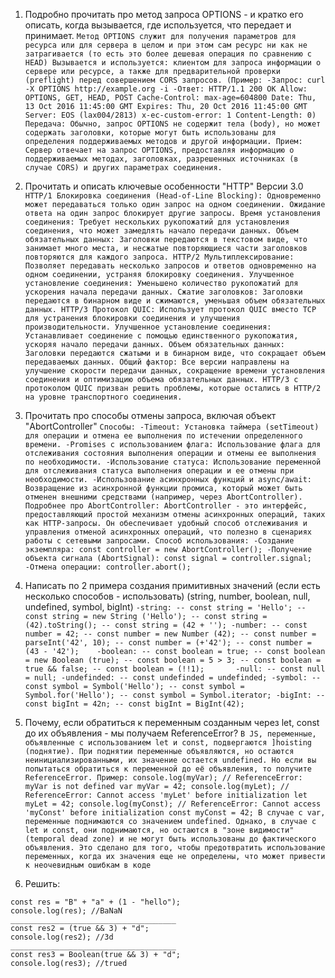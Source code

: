 1) Подробно прочитать про метод запроса OPTIONS - и кратко его описать, когда вызывается, где используется, что передает и принимает.
`Метод OPTIONS служит для получения параметров для ресурса или для сервера в целом и при этом сам ресурс ни как не затрагивается (то есть это более дешевая операция по сравнению с HEAD)
Вызывается и используется: клиентом для запроса информации о сервере или ресурсе, а также для предварительной проверки (preflight) перед совершением CORS запросов.
(Пример:
-Запрос:
curl -X OPTIONS http://example.org -i
-Ответ:
HTTP/1.1 200 OK
Allow: OPTIONS, GET, HEAD, POST
Cache-Control: max-age=604800
Date: Thu, 13 Oct 2016 11:45:00 GMT
Expires: Thu, 20 Oct 2016 11:45:00 GMT
Server: EOS (lax004/2813)
x-ec-custom-error: 1
Content-Length: 0)
Передача: Обычно, запрос OPTIONS не содержит тела (body), но может содержать заголовки, которые могут быть использованы для определения поддерживаемых методов и другой информации.
Прием: Сервер отвечает на запрос OPTIONS, предоставляя информацию о поддерживаемых методах, заголовках, разрешенных источниках (в случае CORS) и других параметрах соединения.`

2) Прочитать и описать ключевые особенности "HTTP" Версии 3.0
`HTTP/1
Блокировка соединения (Head-of-Line Blocking): Одновременно может передаваться только один запрос на одном соединении. Ожидание ответа на один запрос блокирует другие запросы.
Время установления соединения: Требует нескольких рукопожатий для установления соединения, что может замедлять начало передачи данных.
Объем обязательных данных: Заголовки передаются в текстовом виде, что занимает много места, и несжатые повторяющиеся части заголовков повторяются для каждого запроса.
HTTP/2
Мультиплексирование: Позволяет передавать несколько запросов и ответов одновременно на одном соединении, устраняя блокировку соединения.
Улучшенное установление соединения: Уменьшено количество рукопожатий для ускорения начала передачи данных.
Сжатие заголовков: Заголовки передаются в бинарном виде и сжимаются, уменьшая объем обязательных данных.
HTTP/3
Протокол QUIC: Использует протокол QUIC вместо TCP для устранения блокировки соединения и улучшения производительности.
Улучшенное установление соединения: Устанавливает соединение с помощью единственного рукопожатия, ускоряя начало передачи данных.
Объем обязательных данных: Заголовки передаются сжатыми и в бинарном виде, что сокращает объем передаваемых данных.
Общий фактор: Все версии направлены на улучшение скорости передачи данных, сокращение времени установления соединения и оптимизацию объема обязательных данных. HTTP/3 с протоколом QUIC призван решить проблемы, которые остались в HTTP/2 на уровне транспортного соединения.`

3) Прочитать про способы отмены запроса, включая объект "AbortController"
`Способы:
-Timeout: Установка таймера (setTimeout) для операции и отмена ее выполнения по истечении определенного времени.
-Promises с использованием флага: Использование флага для отслеживания состояния выполнения операции и отмены ее выполнения по необходимости.
-Использование статуса: Использование переменной для отслеживания статуса выполнения операции и ее отмены при необходимости.
-Использование асинхронных функций и async/await: Возвращение из асинхронной функции промиса, который может быть отменен внешними средствами (например, через AbortController).
Подробнее про AbortController:
AbortController - это интерфейс, предоставляющий простой механизм отмены асинхронных операций, таких как HTTP-запросы. Он обеспечивает удобный способ отслеживания и управления отменой асинхронных операций, что полезно в сценариях работы с сетевыми запросами.
Способ использования:
-Создание экземпляра: const controller = new AbortController();
-Получение объекта сигнала (AbortSignal): const signal = controller.signal;
-Отмена операции: controller.abort();`

5) Написать по 2 примера создания примитивных значений (если есть несколько способов - использовать) (string, number, boolean, null, undefined, symbol, bigInt)
`-string:
-- const string = 'Hello';
-- const string = new String ('Hello');
-- const string = (42).toString();
-- const string = (42 + '');
-number:
-- const number = 42;
-- const number = new Number (42);
-- const number = parseInt('42', 10);
-- const number = (+'42');
-- const number = (43 - '42');   
-boolean:
-- const boolean = true;
-- const boolean = new Boolean (true);
-- const boolean = 5 > 3;
-- const boolean = true && false;
-- const boolean = (!!1);      
-null:
-- const null = null;
-undefinded:
-- const undefinded = undefinded;
-symbol:
-- const symbol = Symbol('Hello');
-- const symbol = Symbol.for('Hello');
-- const symbol = Symbol.iterator;
-bigInt:
-- const bigInt = 42n;
-- const bigInt = BigInt(42);`
  
7) Почему, если обратиться к переменным созданным через let, const до их объявления - мы получаем ReferenceError?
`В JS, переменные, объявленные с использованием let и const, подвергаются ]hoisting (поднятие). При поднятии переменные объявляются, но остаются неинициализированными, их значение остается undefined. Но если вы попытаться обратиться к переменной до её объявления, то получите ReferenceError.
Пример:
console.log(myVar); // ReferenceError: myVar is not defined
var myVar = 42;
console.log(myLet); // ReferenceError: Cannot access 'myLet' before initialization
let myLet = 42;
console.log(myConst); // ReferenceError: Cannot access 'myConst' before initialization
const myConst = 42;
В случае с var, переменные поднимаются со значением undefined. Однако, в случае с let и const, они поднимаются, но остаются в "зоне видимости" (temporal dead zone) и не могут быть использованы до фактического объявления.
Это сделано для того, чтобы предотвратить использование переменных, когда их значения еще не определены, что может привести к неочевидным ошибкам в коде`

8) Решить:
```
const res = "B" + "a" + (1 - "hello");
console.log(res); //BaNaN
_____________________________________
const res2 = (true && 3) + "d";
console.log(res2); //3d
_____________________________________
const res3 = Boolean(true && 3) + "d";
console.log(res3); //trued
```
